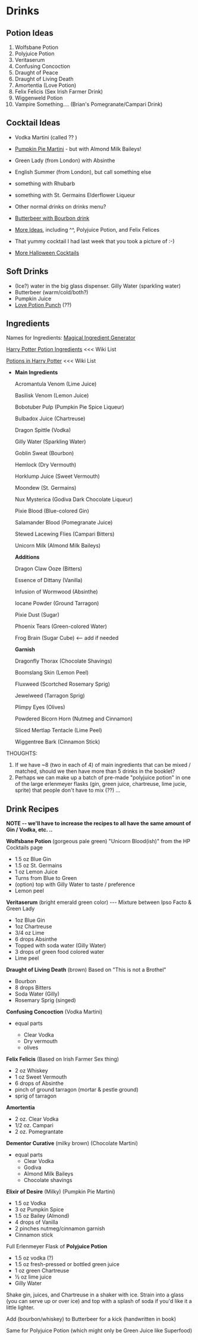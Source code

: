 # Drinks

## Potion Ideas

1. Wolfsbane Potion
2. Polyjuice Potion
3. Veritaserum
4. Confusing Concoction
5. Draught of Peace
6. Draught of Living Death
7. Amortentia (Love Potion)
8. Felix Felicis (Sex Irish Farmer Drink)
9. Wiggenweld Potion
10. Vampire Something....  (Brian's Pomegranate/Campari Drink)

## Cocktail Ideas

- Vodka Martini (called ?? )
- [Pumpkin Pie Martini](https://www.allrecipes.com/recipe/180314/pumpkin-spice-martini/) - but with Almond Milk Baileys! 
- Green Lady (from London) with Absinthe
- English Summer (from London), but call something else
- something with Rhubarb
- something with St. Germains Elderflower Liqueur
- Other normal drinks on drinks menu?
- [Butterbeer with Bourbon drink](https://www.buzzfeed.com/rachelysanders/harry-potter-and-the-night-he-wont-remember)
- [More Ideas](https://www.buzzfeed.com/rachelysanders/harry-potter-and-the-night-he-wont-remember), including ^^, Polyjuice Potion, and Felix Felices

- That yummy cocktail I had last week that you took a picture of :-)
- [More Halloween Cocktails](https://delishably.com/beverages/halloween-cocktails)

## Soft Drinks

- (Ice?) water in the big glass dispenser. Gilly Water (sparkling water)
- Butterbeer  (warm/cold/both?)
- Pumpkin Juice
- [Love Potion Punch](https://www.buzzfeed.com/rachelysanders/amortentia-love-potion-punch#.aloZJG7pbr) (??)

## Ingredients


Names for Ingredients:  [Magical Ingredient Generator](http://www.dungeonsandtaverns.com/magical-ingredients/)

[Harry Potter Potion Ingredients](http://harrypotter.wikia.com/wiki/Category:Potion_ingredients) <<< Wiki List

[Potions in Harry Potter](https://en.wikipedia.org/wiki/Potions_in_Harry_Potter) <<< Wiki List 

- **Main Ingredients**

  Acromantula Venom (Lime Juice) 

  Basilisk Venom (Lemon Juice)

  Bobotuber Pulp (Pumpkin Pie Spice Liqueur)

  Bulbadox Juice (Chartreuse)

  Dragon Spittle (Vodka)

  Gilly Water (Sparkling Water)

  Goblin Sweat (Bourbon)

  Hemlock (Dry Vermouth)

  Horklump Juice (Sweet Vermouth)

  Moondew (St. Germains)

  Nux Mysterica (Godiva Dark Chocolate Liqueur)

  Pixie Blood (Blue-colored Gin)

  Salamander Blood (Pomegranate Juice)

  Stewed Lacewing Flies (Campari Bitters)

  Unicorn Milk (Almond Milk Baileys)



  **Additions**

  Dragon Claw Ooze (Bitters)

  Essence of Dittany (Vanilla)

  Infusion of Wormwood (Absinthe)

  Iocane Powder (Ground Tarragon)

  Pixie Dust (Sugar)

  Phoenix Tears (Green-colored Water)

 

  Frog Brain (Sugar Cube)  <-- add if needed





  **Garnish**

  Dragonfly Thorax (Chocolate Shavings)

  Boomslang Skin (Lemon Peel)

  Fluxweed (Scortched Rosemary Sprig)

  Jewelweed (Tarragon Sprig)

  Plimpy Eyes (Olives) 

  Powdered Bicorn Horn (Nutmeg and Cinnamon)

  Sliced Mertlap Tentacle (Lime Peel)

  Wiggentree Bark (Cinnamon Stick)



THOUGHTS:

1. If we have ~8 (two in each of 4) of main ingredients that can be mixed / matched, should we then have more than 5 drinks in the booklet?
2. Perhaps we can make up a batch of pre-made "polyjuice potion" in one of the large erlenmeyer flasks (gin, green juice, chartreuse, lime jucie, sprite) that people don't have to mix (??) ... 



## Drink Recipes

**NOTE -- we'll have to increase the recipes to all have the same amount of Gin / Vodka, etc. ..**



**Wolfsbane Potion** (gorgeous pale green)
"Unicorn Blood(ish)" from the HP Cocktails page

- 1.5 oz Blue Gin
- 1.5 oz St. Germains
- 1 oz Lemon Juice
- Turns from Blue to Green
- (option) top with Gilly Water to taste / preference
- Lemon peel



**Veritaserum** (bright emerald green color)  --- 
Mixture between Ipso Facto & Green Lady

- 1oz Blue Gin
- 1oz Chartreuse
- 3/4 oz Lime
- 6 drops Absinthe
- Topped with soda water (Gilly Water)
- 3 drops of green food colored water
- Lime peel 



**Draught of Living Death**  (brown)
Based on "This is not a Brothel"

- Bourbon
- 8 drops Bitters
- Soda Water (Gilly) 
- Rosemary Sprig (singed)



**Confusing Concoction** 
(Vodka Martini)

- equal parts

  - Clear Vodka
  - Dry vermouth
  - olives


**Felix Felicis**
(Based on Irish Farmer Sex thing)

- 2 oz Whiskey
- 1 oz Sweet Vermouth
- 6 drops of Absinthe
- pinch of ground tarragon (mortar & pestle ground)
- sprig of tarragon



**Amortentia**

- 2 oz. Clear Vodka
- 1/2 oz. Campari
- 2 oz. Pomegrantate 



**Dementor Curative** (milky brown)
(Chocolate Martini)

- equal parts
  - Clear Vodka 
  - Godiva
  - Almond Milk Baileys
  - Chocolate shavings



**Elixir of Desire** (Milky)
(Pumpkin Pie Martini) 

- 1.5 oz Vodka
- 3 oz Pumpkin Spice
- 1.5 oz Bailey (Almond)
- 4 drops of Vanilla
- 2 pinches nutmeg/cinnamon garnish
- Cinnamon stick









Full Erlenmeyer Flask of **Polyjuice Potion**

- 1.5 oz vodka (?)
- 1.5 oz fresh-pressed or bottled green juice
- 1 oz green Chartreuse
- ½ oz lime juice
- Gilly Water

Shake gin, juices, and Chartreuse in a shaker with ice. Strain into a glass (you can serve up or over ice) and top with a splash of soda if you'd like it a little lighter.



Add (bourbon/whiskey) to Butterbeer for a kick (handwritten in book)

Same for Polyjuice Potion (which might only be Green Juice like Superfood)